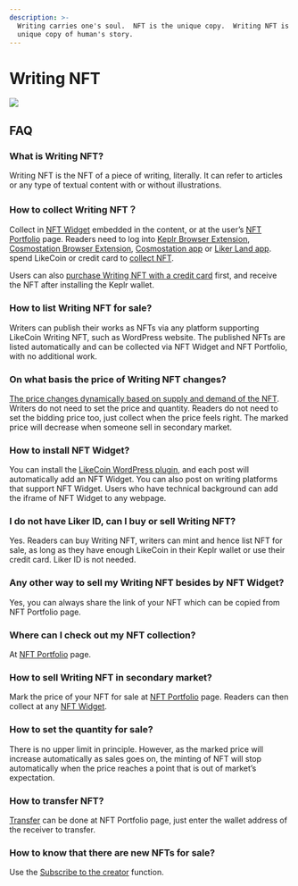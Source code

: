 ```yaml
---
description: >-
  Writing carries one's soul.  NFT is the unique copy.  Writing NFT is the
  unique copy of human's story.
---
```


# Writing NFT

![](../../.gitbook/assets/likecoin\_ad115\_writingnft\_b-01.jpeg)

## FAQ

### What is Writing NFT?

Writing NFT is the NFT of a piece of writing, literally. It can refer to articles or any type of textual content with or without illustrations.

### How to collect Writing NFT？

Collect in [NFT Widget](collect-writing-nft/nft-widget.md) embedded in the content, or at the user’s [NFT Portfolio](collect-writing-nft/nft-portfolio.md) page. Readers need to log into [Keplr Browser Extension](../wallet/keplr/), [Cosmostation Browser Extension](../wallet/cosmostation/), [Cosmostation app](../wallet/cosmostation-app/cosmostation-app-deposit-and-send-likecoin.md) or [Liker Land app](../../user-guide/liker-land/download.md). spend LikeCoin or credit card to [collect NFT](collect-writing-nft/).

Users can also [purchase Writing NFT with a credit card](collect-writing-nft/) first, and receive the NFT after installing the Keplr wallet.

### How to list Writing NFT for sale?

Writers can publish their works as NFTs via any platform supporting LikeCoin Writing NFT, such as WordPress website. The published NFTs are listed automatically and can be collected via NFT Widget and NFT Portfolio, with no additional work.

### On what basis the price of Writing NFT changes?

[The price changes dynamically based on supply and demand of the NFT](dynamic-pricing.md). Writers do not need to set the price and quantity. Readers do not need to set the bidding price too, just collect when the price feels right. The marked price will decrease when someone sell in secondary market.

### How to install NFT Widget?

You can install the [LikeCoin WordPress plugin](../../user-guide/wordpress.md), and each post will automatically add an NFT Widget. You can also post on writing platforms that support NFT Widget. Users who have technical background can add the iframe of NFT Widget to any webpage.

### I do not have Liker ID, can I buy or sell Writing NFT?

Yes. Readers can buy Writing NFT, writers can mint and hence list NFT for sale, as long as they have enough LikeCoin in their Keplr wallet or use their credit card. Liker ID is not needed.

### Any other way to sell my Writing NFT besides by NFT Widget?

Yes, you can always share the link of your NFT which can be copied from NFT Portfolio page.

### Where can I check out my NFT collection?

At [NFT Portfolio](collect-writing-nft/nft-portfolio.md) page.

### How to sell Writing NFT in secondary market?

Mark the price of your NFT for sale at [NFT Portfolio](collect-writing-nft/nft-portfolio.md) page. Readers can then collect at any [NFT Widget](collect-writing-nft/nft-widget.md).

### How to set the quantity for sale?

There is no upper limit in principle. However, as the marked price will increase automatically as sales goes on, the minting of NFT will stop automatically when the price reaches a point that is out of market’s expectation.

### How to transfer NFT?

[Transfer](transfer-writing-nft.md) can be done at NFT Portfolio page, just enter the wallet address of the receiver to transfer.

### How to know that there are new NFTs for sale?

Use the [Subscribe to the creator](subscribe-to-the-creator.md) function.
